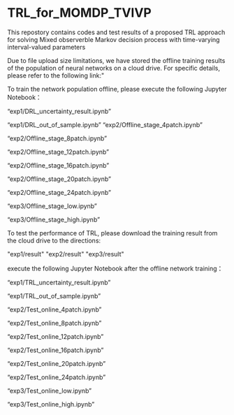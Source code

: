 # TRL_for_MOMDP_TVIVP
This repostory contains codes and test results of a proposed TRL approach for solving Mixed observerble Markov decision process with time-varying interval-valued parameters 

Due to file upload size limitations, we have stored the offline training results of the population of neural networks on a cloud drive. For specific details, please refer to the following link:"

To train the network population offline, please execute the following Jupyter Notebook：

“exp1/DRL_uncertainty_result.ipynb”

“exp1/DRL_out_of_sample.ipynb”
“exp2/Offline_stage_4patch.ipynb”

“exp2/Offline_stage_8patch.ipynb”

“exp2/Offline_stage_12patch.ipynb”

“exp2/Offline_stage_16patch.ipynb”

“exp2/Offline_stage_20patch.ipynb”

“exp2/Offline_stage_24patch.ipynb”

“exp3/Offline_stage_low.ipynb”

“exp3/Offline_stage_high.ipynb”


To test the performance of TRL, please download the training result from the cloud drive to the directions: 

"exp1/result" 
"exp2/result" 
"exp3/result" 

execute the following Jupyter Notebook after the offline network training：

“exp1/TRL_uncertainty_result.ipynb”

“exp1/TRL_out_of_sample.ipynb”

“exp2/Test_online_4patch.ipynb”

“exp2/Test_online_8patch.ipynb”

“exp2/Test_online_12patch.ipynb”

“exp2/Test_online_16patch.ipynb”

“exp2/Test_online_20patch.ipynb”

“exp2/Test_online_24patch.ipynb”

“exp3/Test_online_low.ipynb”

“exp3/Test_online_high.ipynb”

